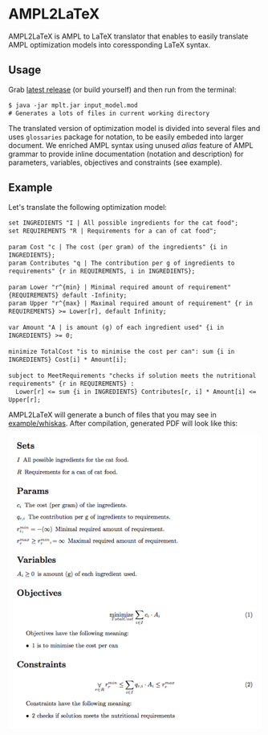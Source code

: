 # AMPL2LaTeX

AMPL2LaTeX is AMPL to LaTeX translator that enables to easily translate AMPL optimization models into coressponding LaTeX syntax.

## Usage

Grab [latest release](https://github.com/kfigiela/ampl2latex/releases/) (or build yourself) and then run from the terminal:

```shell
$ java -jar mplt.jar input_model.mod
# Generates a lots of files in current working directory 
```

The translated version of optimization model is divided into several files and uses `glossaries` package for notation, to be easily embeded into larger document. We enriched AMPL syntax using unused *alias* feature of AMPL grammar to provide inline documentation (notation and description) for parameters, variables, objectives and constraints (see example).

## Example

Let's translate the following optimization model:

```
set INGREDIENTS "I | All possible ingredients for the cat food";
set REQUIREMENTS "R | Requirements for a can of cat food";

param Cost "c | The cost (per gram) of the ingredients" {i in INGREDIENTS};
param Contributes "q | The contribution per g of ingredients to requirements" {r in REQUIREMENTS, i in INGREDIENTS};

param Lower "r^{min} | Minimal required amount of requirement" {REQUIREMENTS} default -Infinity;
param Upper "r^{max} | Maximal required amount of requirement" {r in REQUIREMENTS} >= Lower[r], default Infinity;

var Amount "A | is amount (g) of each ingredient used" {i in INGREDIENTS} >= 0;

minimize TotalCost "is to minimise the cost per can": sum {i in INGREDIENTS} Cost[i] * Amount[i];

subject to MeetRequirements "checks if solution meets the nutritional requirements" {r in REQUIREMENTS} :
  Lower[r] <= sum {i in INGREDIENTS} Contributes[r, i] * Amount[i] <= Upper[r];
```

AMPL2LaTeX will generate a bunch of files that you may see in [example/whiskas](example/whiskas). After compilation, generated PDF will look like this:

![Translated model](example/whiskas/whiskas.png)


